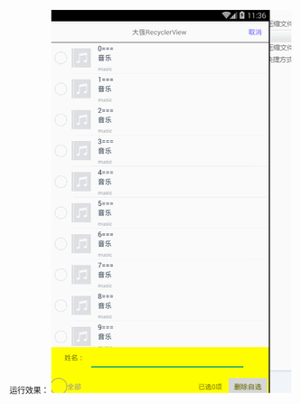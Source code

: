 
运行效果：
![](https://github.com/sushanqiang/TheOne/blob/master/RecyclerViewItemAnimation-master/gif/GIF.gif)
